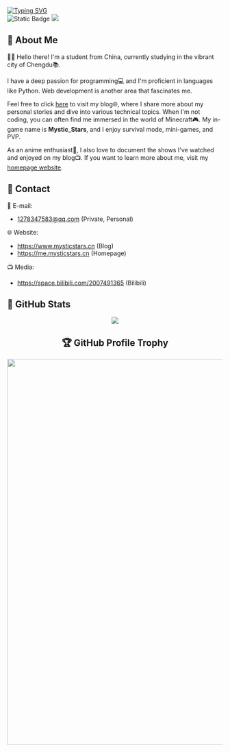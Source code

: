 [![Typing SVG](https://readme-typing-svg.demolab.com?font=Fira+Code&duration=1000&pause=1000&color=F7BE04&center=%E5%81%87&vCenter=%E5%81%87&multiline=true&repeat=%E7%9C%9F&random=%E5%81%87&width=435&height=80&lines=Hello+World;I+am+Mystic_Stars)](https://git.io/typing-svg)
<br>
![Static Badge](https://img.shields.io/badge/Mystic_Stars-GHS-yellow)
![](https://komarev.com/ghpvc/?username=Mystic-stars)


## 👋 About Me

🙋‍♂️ Hello there! I'm a student from China, currently studying in the vibrant city of Chengdu📚. 

I have a deep passion for programming💻 and I'm proficient in languages like Python. Web development is another area that fascinates me. 

Feel free to click [here](https://www.mysticstars.cn) to visit my blog🌐, where I share more about my personal stories and dive into various technical topics. When I'm not coding, you can often find me immersed in the world of Minecraft🎮. My in-game name is **Mystic_Stars**, and I enjoy survival mode, mini-games, and PVP. 

As an anime enthusiast🌸, I also love to document the shows I've watched and enjoyed on my blog📺. If you want to learn more about me, visit my [homepage website](https://me.mysticstars.cn).

## 💬 Contact

📧 E-mail: 

  - 1278347583@qq.com (Private, Personal)

🌐 Website:

  - https://www.mysticstars.cn (Blog)
  - https://me.mysticstars.cn (Homepage)

📺 Media:

  - https://space.bilibili.com/2007491365 (Bilibili)
    </a>

## 🔢 GitHub Stats

<div align="center">
  <a href="https://github.com/Mystic-stars"><img src="https://readme.chuishen.xyz/api?username=Mystic-stars&rank_icon=percentile&count_private=true" /></a><br>

## 🏆 GitHub Profile Trophy

<a href="https://github.com/Mystic-stars">
  <img width="900" src="https://github-profile-trophy.vercel.app/?username=Mystic-stars&column=10"/>
</a>
